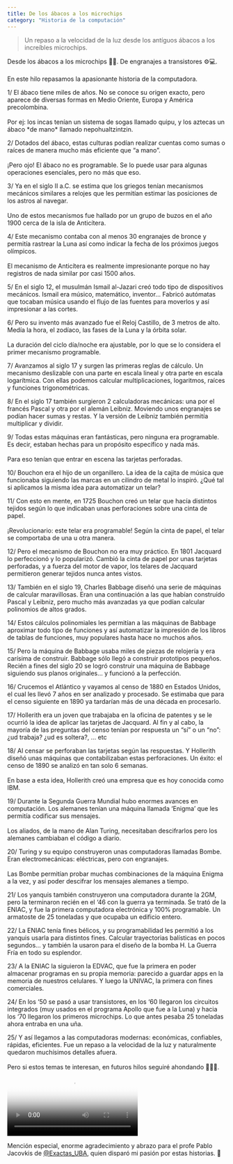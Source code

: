 ```yaml
---
title: De los ábacos a los microchips
category: "Historia de la computación"
---
```

> Un repaso a la velocidad de la luz desde los antíguos ábacos a los increíbles microchips.

<div class="card-tweets" dir="auto">
    <p>Desde los ábacos a los microchips 🧮📱. De engranajes a transistores ⚙️💻.<br />
<br />
En este hilo repasamos la apasionante historia de la computadora.</p>
    <p><span class="nop nop-start">1/ </span> El ábaco tiene miles de años. No se conoce su origen exacto, pero aparece de diversas formas en Medio Oriente, Europa y América precolombina. <br />
<br />
Por ej: los incas tenían un sistema de sogas llamado quipu, y los aztecas un ábaco *de mano* llamado nepohualtzintzin. <span class="row justify-content-center entity-multiple-3"><span class="col-md-6"><span class="entity-image"><a href="https://pbs.twimg.com/media/EiJBYmrXcAAioMx.png" target="_blank"><img alt="" src="https://pbs.twimg.com/media/EiJBYmrXcAAioMx.png" data-src="https://pbs.twimg.com/media/EiJBYmrXcAAioMx.png"></a></span></span><span class="col-md-6"><span class="entity-image"><a href="https://pbs.twimg.com/media/EiJBdKfXsAYoW-S.jpg" target="_blank"><img alt="" src="https://pbs.twimg.com/media/EiJBYmrXcAAioMx.png" data-src="https://pbs.twimg.com/media/EiJBdKfXsAYoW-S.jpg"></a></span></span><span class="col-md-6"><span class="entity-image"><a href="https://pbs.twimg.com/media/EiJBpcvWAAU9YQ0.jpg" target="_blank"><img alt="" src="https://pbs.twimg.com/media/EiJBYmrXcAAioMx.png" data-src="https://pbs.twimg.com/media/EiJBpcvWAAU9YQ0.jpg"></a></span></span></span></p>
    <p><span class="nop nop-start">2/ </span> Dotados del ábaco, estas culturas podían realizar cuentas como sumas o raíces de manera mucho más eficiente que “a mano”. <br />
<br />
¡Pero ojo! El ábaco no es programable. Se lo puede usar para algunas operaciones esenciales, pero no más que eso.</p>
    <p><span class="nop nop-start">3/ </span> Ya en el siglo II a.C. se estima que los griegos tenían mecanismos mecánicos similares a relojes que les permitían estimar las posiciones de los astros al navegar.<br />
<br />
Uno de estos mecanismos fue hallado por un grupo de buzos en el año 1900 cerca de la isla de Anticítera. <span class="row justify-content-center entity-multiple-2"><span class="col-md-6"><span class="entity-image"><a href="https://pbs.twimg.com/media/EiJCFm5WsAQChyH.png" target="_blank"><img alt="" src="https://pbs.twimg.com/media/EiJCFm5WsAQChyH.png" data-src="https://pbs.twimg.com/media/EiJCFm5WsAQChyH.png"></a></span></span><span class="col-md-6"><span class="entity-image"><a href="https://pbs.twimg.com/media/EiJCJwFX0AUjv9V.jpg" target="_blank"><img alt="" src="https://pbs.twimg.com/media/EiJCFm5WsAQChyH.png" data-src="https://pbs.twimg.com/media/EiJCJwFX0AUjv9V.jpg"></a></span></span></span></p>
    <p><span class="nop nop-start">4/ </span> Este mecanismo contaba con al menos 30 engranajes de bronce y permitía rastrear la Luna así como indicar la fecha de los próximos juegos olímpicos. <br />
<br />
El mecanismo de Anticítera es realmente impresionante porque no hay registros de nada similar por casi 1500 años. <span class="row justify-content-center entity-multiple-2"><span class="col-md-6"><span class="entity-image"><a href="https://pbs.twimg.com/media/EiJCM8mXsAYDIJF.jpg" target="_blank"><img alt="" src="https://pbs.twimg.com/media/EiJCM8mXsAYDIJF.jpg" data-src="https://pbs.twimg.com/media/EiJCM8mXsAYDIJF.jpg"></a></span></span><span class="col-md-6"><span class="entity-image"><a href="https://pbs.twimg.com/media/EiJCOl6XkAELVzF.jpg" target="_blank"><img alt="" src="https://pbs.twimg.com/media/EiJCM8mXsAYDIJF.jpg" data-src="https://pbs.twimg.com/media/EiJCOl6XkAELVzF.jpg"></a></span></span></span></p>
    <p><span class="nop nop-start">5/ </span> En el siglo 12, el musulmán Ismail al-Jazari creó todo tipo de dispositivos mecánicos. Ismail era músico, matemático, inventor… Fabricó autómatas que tocaban música usando el flujo de las fuentes para moverlos y así impresionar a las cortes. <span class="row justify-content-center entity-multiple-2"><span class="col-md-6"><span class="entity-image"><a href="https://pbs.twimg.com/media/EiJCTJ8WoAUpAz-.png" target="_blank"><img alt="" src="https://pbs.twimg.com/media/EiJCTJ8WoAUpAz-.png" data-src="https://pbs.twimg.com/media/EiJCTJ8WoAUpAz-.png"></a></span></span><span class="col-md-6"><span class="entity-image"><a href="https://pbs.twimg.com/media/EiJCbPsXYAIw97-.png" target="_blank"><img alt="" src="https://pbs.twimg.com/media/EiJCTJ8WoAUpAz-.png" data-src="https://pbs.twimg.com/media/EiJCbPsXYAIw97-.png"></a></span></span></span></p>
    <p><span class="nop nop-start">6/ </span> Pero su invento más avanzado fue el Reloj Castillo, de 3 metros de alto. Medía la hora, el zodíaco, las fases de la Luna y la órbita solar.<br />
<br />
La duración del ciclo día/noche era ajustable, por lo que se lo considera el primer mecanismo programable. <span class="row justify-content-center entity-multiple-2"><span class="col-md-6"><span class="entity-image"><a href="https://pbs.twimg.com/media/EiJCljwWsAMnqtW.png" target="_blank"><img alt="" src="https://pbs.twimg.com/media/EiJCljwWsAMnqtW.png" data-src="https://pbs.twimg.com/media/EiJCljwWsAMnqtW.png"></a></span></span><span class="col-md-6"><span class="entity-image"><a href="https://pbs.twimg.com/media/EiJCyj0WsAUqDFg.png" target="_blank"><img alt="" src="https://pbs.twimg.com/media/EiJCljwWsAMnqtW.png" data-src="https://pbs.twimg.com/media/EiJCyj0WsAUqDFg.png"></a></span></span></span></p>
    <p><span class="nop nop-start">7/ </span> Avanzamos al siglo 17 y surgen las primeras reglas de cálculo. Un mecanismo deslizable con una parte en escala lineal y otra parte en escala logarítmica. Con ellas podemos calcular multiplicaciones, logaritmos, raíces y funciones trigonométricas. <span class="entity-image"><a href="https://pbs.twimg.com/media/EiJC6PlWoAAdzsG.jpg" target="_blank"><img alt="" src="https://pbs.twimg.com/media/EiJC6PlWoAAdzsG.jpg" data-src="https://pbs.twimg.com/media/EiJC6PlWoAAdzsG.jpg"></a></span></p>
    <p><span class="nop nop-start">8/ </span> En el siglo 17 también surgieron 2 calculadoras mecánicas: una por el francés Pascal y otra por el alemán Leibniz. Moviendo unos engranajes se podían hacer sumas y restas. Y la versión de Leibniz también permitía multiplicar y dividir. <span class="row justify-content-center entity-multiple-2"><span class="col-md-6"><span class="entity-image"><a href="https://pbs.twimg.com/media/EiJC9wEWkAA1jlg.jpg" target="_blank"><img alt="" src="https://pbs.twimg.com/media/EiJC9wEWkAA1jlg.jpg" data-src="https://pbs.twimg.com/media/EiJC9wEWkAA1jlg.jpg"></a></span></span><span class="col-md-6"><span class="entity-image"><a href="https://pbs.twimg.com/media/EiJEVMXX0AA07h0.jpg" target="_blank"><img alt="" src="https://pbs.twimg.com/media/EiJC9wEWkAA1jlg.jpg" data-src="https://pbs.twimg.com/media/EiJEVMXX0AA07h0.jpg"></a></span></span></span></p>
    <p><span class="nop nop-start">9/ </span> Todas estas máquinas eran fantásticas, pero ninguna era programable. Es decir, estaban hechas para un propósito específico y nada más. <br />
<br />
Para eso tenían que entrar en escena las tarjetas perforadas.</p>
    <p><span class="nop nop-start">10/ </span> Bouchon era el hijo de un organillero. La idea de la cajita de música que funcionaba siguiendo las marcas en un cilindro de metal lo inspiró. ¿Qué tal si aplicamos la misma idea para automatizar un telar? <span class="entity-image"><a href="https://pbs.twimg.com/media/EiJEkCxXYAU1flM.jpg" target="_blank"><img alt="" src="https://pbs.twimg.com/media/EiJEkCxXYAU1flM.jpg" data-src="https://pbs.twimg.com/media/EiJEkCxXYAU1flM.jpg"></a></span></p>
    <p><span class="nop nop-start">11/ </span> Con esto en mente, en 1725 Bouchon creó un telar que hacía distintos tejidos según lo que indicaban unas perforaciones sobre una cinta de papel. <br />
<br />
¡Revolucionario: este telar era programable! Según la cinta de papel, el telar se comportaba de una u otra manera. <span class="entity-image"><a href="https://pbs.twimg.com/media/EiJEqMiXsAYh1DP.jpg" target="_blank"><img alt="" src="https://pbs.twimg.com/media/EiJEqMiXsAYh1DP.jpg" data-src="https://pbs.twimg.com/media/EiJEqMiXsAYh1DP.jpg"></a></span></p>
    <p><span class="nop nop-start">12/ </span> Pero el mecanismo de Bouchon no era muy práctico. En 1801 Jacquard lo perfeccionó y lo popularizó. Cambió la cinta de papel por unas tarjetas perforadas, y a fuerza del motor de vapor, los telares de Jacquard permitieron generar tejidos nunca antes vistos. <span class="row justify-content-center entity-multiple-2"><span class="col-md-6"><span class="entity-image"><a href="https://pbs.twimg.com/media/EiJEw3lXYAE_bSg.png" target="_blank"><img alt="" src="https://pbs.twimg.com/media/EiJEw3lXYAE_bSg.png" data-src="https://pbs.twimg.com/media/EiJEw3lXYAE_bSg.png"></a></span></span><span class="col-md-6"><span class="entity-image"><a href="https://pbs.twimg.com/media/EiJE0U7XcAAe_1Q.jpg" target="_blank"><img alt="" src="https://pbs.twimg.com/media/EiJEw3lXYAE_bSg.png" data-src="https://pbs.twimg.com/media/EiJE0U7XcAAe_1Q.jpg"></a></span></span></span></p>
    <p><span class="nop nop-start">13/ </span> También en el siglo 19, Charles Babbage diseñó una serie de máquinas de calcular maravillosas. Eran una continuación a las que habían construído Pascal y Leibniz, pero mucho más avanzadas ya que podían calcular polinomios de altos grados. <span class="entity-image"><a href="https://pbs.twimg.com/media/EiJFdY3WkAEVW38.png" target="_blank"><img alt="" src="https://pbs.twimg.com/media/EiJFdY3WkAEVW38.png" data-src="https://pbs.twimg.com/media/EiJFdY3WkAEVW38.png"></a></span></p>
    <p><span class="nop nop-start">14/ </span> Estos cálculos polinomiales les permitían a las máquinas de Babbage aproximar todo tipo de funciones y así automatizar la impresión de los libros de tablas de funciones, muy populares hasta hace no muchos años. <span class="entity-image"><a href="https://pbs.twimg.com/media/EiJFLaRWkAEWJzF.png" target="_blank"><img alt="" src="https://pbs.twimg.com/media/EiJFLaRWkAEWJzF.png" data-src="https://pbs.twimg.com/media/EiJFLaRWkAEWJzF.png"></a></span></p>
    <p><span class="nop nop-start">15/ </span> Pero la máquina de Babbage usaba miles de piezas de relojería y era carísima de construir. Babbage sólo llegó a construir prototipos pequeños. Recién a fines del siglo 20 se logró construir una máquina de Babbage siguiendo sus planos originales… y funcionó a la perfección. <span class="entity-image"><a href="https://pbs.twimg.com/media/EiJFTprXkAYZnGs.jpg" target="_blank"><img alt="" src="https://pbs.twimg.com/media/EiJFTprXkAYZnGs.jpg" data-src="https://pbs.twimg.com/media/EiJFTprXkAYZnGs.jpg"></a></span></p>
    <p><span class="nop nop-start">16/ </span> Crucemos el Atlántico y vayamos al censo de 1880 en Estados Unidos, el cual les llevó 7 años en ser analizado y procesado. Se estimaba que para el censo siguiente en 1890 ya tardarían más de una década en procesarlo. <span class="entity-image"><a href="https://pbs.twimg.com/media/EiJFre8WoAEv0wh.png" target="_blank"><img alt="" src="https://pbs.twimg.com/media/EiJFre8WoAEv0wh.png" data-src="https://pbs.twimg.com/media/EiJFre8WoAEv0wh.png"></a></span></p>
    <p><span class="nop nop-start">17/ </span> Hollerith era un joven que trabajaba en la oficina de patentes y se le ocurrió la idea de aplicar las tarjetas de Jacquard. Al fin y al cabo, la mayoría de las preguntas del censo tenían por respuesta un “sí” o un “no”: ¿ud trabaja? ¿ud es soltera?, … etc <span class="entity-image"><a href="https://pbs.twimg.com/media/EiJF22hXcAAXmu2.png" target="_blank"><img alt="" src="https://pbs.twimg.com/media/EiJF22hXcAAXmu2.png" data-src="https://pbs.twimg.com/media/EiJF22hXcAAXmu2.png"></a></span></p>
    <p><span class="nop nop-start">18/ </span> Al censar se perforaban las tarjetas según las respuestas. Y Hollerith diseñó unas máquinas que contabilizaban estas perforaciones. Un éxito: el censo de 1890 se analizó en tan solo 6 semanas.<br />
<br />
En base a esta idea, Hollerith creó una empresa que es hoy conocida como IBM. <span class="row justify-content-center entity-multiple-2"><span class="col-md-6"><span class="entity-image"><a href="https://pbs.twimg.com/media/EiJF5kKXsAAM5VM.png" target="_blank"><img alt="" src="https://pbs.twimg.com/media/EiJF5kKXsAAM5VM.png" data-src="https://pbs.twimg.com/media/EiJF5kKXsAAM5VM.png"></a></span></span><span class="col-md-6"><span class="entity-image"><a href="https://pbs.twimg.com/media/EiJGD0ZWoAQWoCP.png" target="_blank"><img alt="" src="https://pbs.twimg.com/media/EiJF5kKXsAAM5VM.png" data-src="https://pbs.twimg.com/media/EiJGD0ZWoAQWoCP.png"></a></span></span></span></p>
    <p><span class="nop nop-start">19/ </span> Durante la Segunda Guerra Mundial hubo enormes avances en computación. Los alemanes tenían una máquina llamada ‘Enigma’ que les permitía codificar sus mensajes.<br />
<br />
Los aliados, de la mano de Alan Turing, necesitaban descifrarlos pero los alemanes cambiaban el código a diario. <span class="entity-image"><a href="https://pbs.twimg.com/media/EiJGdzlXsAMXCZf.jpg" target="_blank"><img alt="" src="https://pbs.twimg.com/media/EiJGdzlXsAMXCZf.jpg" data-src="https://pbs.twimg.com/media/EiJGdzlXsAMXCZf.jpg"></a></span></p>
    <p><span class="nop nop-start">20/ </span> Turing y su equipo construyeron unas computadoras llamadas Bombe. Eran electromecánicas: eléctricas, pero con engranajes.<br />
<br />
Las Bombe permitían probar muchas combinaciones de la máquina Enigma a la vez, y así poder descifrar los mensajes alemanes a tiempo. <span class="row justify-content-center entity-multiple-2"><span class="col-md-6"><span class="entity-image"><a href="https://pbs.twimg.com/media/EiJGixmWsAEKE6Y.png" target="_blank"><img alt="" src="https://pbs.twimg.com/media/EiJGixmWsAEKE6Y.png" data-src="https://pbs.twimg.com/media/EiJGixmWsAEKE6Y.png"></a></span></span><span class="col-md-6"><span class="entity-image"><a href="https://pbs.twimg.com/media/EiJGn3oWsAIjdiK.png" target="_blank"><img alt="" src="https://pbs.twimg.com/media/EiJGixmWsAEKE6Y.png" data-src="https://pbs.twimg.com/media/EiJGn3oWsAIjdiK.png"></a></span></span></span></p>
    <p><span class="nop nop-start">21/ </span> Los yanquis también construyeron una computadora durante la 2GM, pero la terminaron recién en el ‘46 con la guerra ya terminada. Se trató de la ENIAC, y fue la primera computadora electrónica y 100% programable. Un armatoste de 25 toneladas y que ocupaba un edificio entero. <span class="entity-image"><a href="https://pbs.twimg.com/media/EiJHVKCXsAARnyM.png" target="_blank"><img alt="" src="https://pbs.twimg.com/media/EiJHVKCXsAARnyM.png" data-src="https://pbs.twimg.com/media/EiJHVKCXsAARnyM.png"></a></span></p>
    <p><span class="nop nop-start">22/ </span> La ENIAC tenía fines bélicos, y su programabilidad les permitió a los yanquis usarla para distintos fines. Calcular trayectorias balísticas en pocos segundos… y también la usaron para el diseño de la bomba H. La Guerra Fría en todo su esplendor. <span class="row justify-content-center entity-multiple-2"><span class="col-md-6"><span class="entity-image"><a href="https://pbs.twimg.com/media/EiJHh8OWoAYr-XB.png" target="_blank"><img alt="" src="https://pbs.twimg.com/media/EiJHh8OWoAYr-XB.png" data-src="https://pbs.twimg.com/media/EiJHh8OWoAYr-XB.png"></a></span></span><span class="col-md-6"><span class="entity-image"><a href="https://pbs.twimg.com/media/EiJHmPhXsAAd4PW.jpg" target="_blank"><img alt="" src="https://pbs.twimg.com/media/EiJHh8OWoAYr-XB.png" data-src="https://pbs.twimg.com/media/EiJHmPhXsAAd4PW.jpg"></a></span></span></span></p>
    <p><span class="nop nop-start">23/ </span> A la ENIAC la siguieron la EDVAC, que fue la primera en poder almacenar programas en su propia memoria: parecido a guardar apps en la memoria de nuestros celulares. Y luego la UNIVAC, la primera con fines comerciales. <span class="row justify-content-center entity-multiple-2"><span class="col-md-6"><span class="entity-image"><a href="https://pbs.twimg.com/media/EiJHt_sXsAMzvtc.png" target="_blank"><img alt="" src="https://pbs.twimg.com/media/EiJHt_sXsAMzvtc.png" data-src="https://pbs.twimg.com/media/EiJHt_sXsAMzvtc.png"></a></span></span><span class="col-md-6"><span class="entity-image"><a href="https://pbs.twimg.com/media/EiJH0qLXkAE-oJJ.png" target="_blank"><img alt="" src="https://pbs.twimg.com/media/EiJHt_sXsAMzvtc.png" data-src="https://pbs.twimg.com/media/EiJH0qLXkAE-oJJ.png"></a></span></span></span></p>
    <p><span class="nop nop-start">24/ </span> En los ‘50 se pasó a usar transistores, en los ‘60 llegaron los circuitos integrados (muy usados en el programa Apollo que fue a la Luna) y hacia los ‘70 llegaron los primeros microchips. Lo que antes pesaba 25 toneladas ahora entraba en una uña. <span class="row justify-content-center entity-multiple-3"><span class="col-md-6"><span class="entity-image"><a href="https://pbs.twimg.com/media/EiJIYerWoAwyjEW.png" target="_blank"><img alt="" src="https://pbs.twimg.com/media/EiJIYerWoAwyjEW.png" data-src="https://pbs.twimg.com/media/EiJIYerWoAwyjEW.png"></a></span></span><span class="col-md-6"><span class="entity-image"><a href="https://pbs.twimg.com/media/EiJIpj6XgAMhp-k.png" target="_blank"><img alt="" src="https://pbs.twimg.com/media/EiJIYerWoAwyjEW.png" data-src="https://pbs.twimg.com/media/EiJIpj6XgAMhp-k.png"></a></span></span><span class="col-md-6"><span class="entity-image"><a href="https://pbs.twimg.com/media/EiJIwsaWkAIfNyq.jpg" target="_blank"><img alt="" src="https://pbs.twimg.com/media/EiJIYerWoAwyjEW.png" data-src="https://pbs.twimg.com/media/EiJIwsaWkAIfNyq.jpg"></a></span></span></span></p>
    <p><span class="nop nop-start">25/ </span> Y así llegamos a las computadoras modernas: económicas, confiables, rápidas, eficientes. Fue un repaso a la velocidad de la luz y naturalmente quedaron muchísimos detalles afuera. <br />
<br />
Pero si estos temas te interesan, en futuros hilos seguiré ahondando 👨🏼‍💻. <span class="entity-video-gif"><video autoplay loop controls poster="https://pbs.twimg.com/tweet_video_thumb/EiJYziAWsAAKxKy.jpg"><source src="https://video.twimg.com/tweet_video/EiJYziAWsAAKxKy.mp4" type="video/mp4"><img alt="Mad The Internet GIF by MOODMAN" src="https://pbs.twimg.com/tweet_video_thumb/EiJYziAWsAAKxKy.jpg"></video></span></p>
    <p>Mención especial, enorme agradecimiento y abrazo para el profe Pablo Jacovkis de <a class="entity-mention" href="https://twitter.com/Exactas_UBA">@Exactas_UBA</a>, quien disparó mi pasión por estas historias. 🥰</p>
</div>

